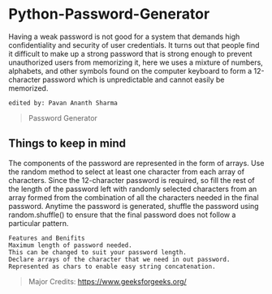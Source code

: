 # Python-Password-Generator
Having a weak password is not good for a system that demands high confidentiality and security of user credentials. It turns out that people find it difficult to make up a strong password that is strong enough to prevent unauthorized users from memorizing it, here we  uses a mixture of numbers, alphabets, and other symbols found on the computer keyboard to form a 12-character password which is unpredictable and cannot easily be memorized. 

```shell
edited by: Pavan Ananth Sharma
```
> Password Generator

## Things to keep in mind
The components of the password are represented in the form of arrays.
Use the random method to select at least one character from each array of characters.
Since the 12-character password is required, so fill the rest of the length of the password left with randomly selected characters from an array formed from the combination of all the characters needed in the final password. Anytime the password is generated, shuffle the password using random.shuffle() to ensure that the final password does not follow a particular pattern.

``` 
Features and Benifits
Maximum length of password needed.
This can be changed to suit your password length.
Declare arrays of the character that we need in out password.
Represented as chars to enable easy string concatenation.
```
> Major Credits: https://www.geeksforgeeks.org/



